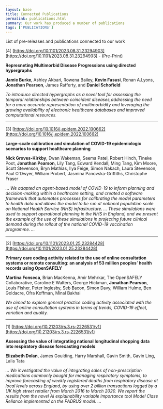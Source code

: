 ```yaml
---
layout: base
title: Connected Publications
permalink: publications.html
summary: Our work has produced a number of publications
tags: ['PUBLICATIONS']
---
```


List of pre-releases and publications connected to our work

[4] [https://doi.org/10.1101/2023.08.31.23294903](https://doi.org/10.1101/2023.08.31.23294903) - (Pre-Print)

**Represneting Multimorbid Disease Progressions using directed hypergraphs**

**Jamie Burke**, Ashley Akbari, Rowena Bailey, **Kevin Fasusi**, Ronan A.Lyons, **Jonathan Pearson**, James Rafferty, and **Daniel Schofield**

*To introduce directed hypergraphs as a novel tool for assessing the temporal relationships between coincident diseases,addressing the need for a more accurate
representation of multimorbidity and leveraging the growing availability of electronic healthcare databases and improved computational resources.*

---

[3] [https://doi.org/10.1016/j.epidem.2022.100662](https://doi.org/10.1016/j.epidem.2022.100662)

**Large-scale calibration and simulation of COVID-19 epidemiologic scenarios to support healthcare planning**

**Nick Groves-Kirkby**, Ewan Wakeman, Seema Patel, Robert Hinch, Tineke Poot, **Jonathan Pearson**, Lily Tang, Edward Kendall, Ming Tang, Kim Moore, Scott Stevenson, Bryn Mathias, Ilya Feige, Simon Nakach, Laura Stevenson, Paul O'Dwyer, William Probert, Jasmina Panovska-Griffiths, Christophe Fraser

*... We adapted an agent-based model of COVID-19 to inform planning and decision-making within a healthcare setting, and created a software framework that automates processes for calibrating the model parameters to health data and allows the model to be run at national population scale on National Health Service (NHS) infrastructure. ... These simulations were used to support operational planning in the NHS in England, and we present the example of the use of these simulations in projecting future clinical demand during the rollout of the national COVID-19 vaccination programme. ...*

---

[2] [https://doi.org/10.1101/2023.01.25.23284428](https://doi.org/10.1101/2023.01.25.23284428)

**Primary care coding activity related to the use of online consultation systems or remote consulting: an analysis of 53 million peoples’ health records using OpenSAFELY**

**Martina Fonseca**, Brian MacKenna, Amir Mehrkar, The OpenSAFELY Collaborative, Caroline E Walters, George Hickman, **Jonathan Pearson**, Louis Fisher, Peter Inglesby, Seb Bacon, Simon Davy, William Hulme, Ben Goldacre, Ofra Koffman, Minal Bakhai

*We aimed to explore general practice coding activity associated with the use of online consultation systems in terms of trends, COVID-19 effect, variation and quality.*

---

[1] [https://doi.org/10.21203/rs.3.rs-2226531/v1](https://doi.org/10.21203/rs.3.rs-2226531/v1)

**Assessing the value of integrating national longitudinal shopping data into respiratory disease forecasting models**

**Elizabeth Dolan**, James Goulding, Harry Marshall, Gavin Smith, Gavin Ling, Laila Tata

*... We investigated the value of integrating sales of non-prescription medications commonly bought for managing respiratory symptoms, to improve forecasting of weekly registered deaths from respiratory disease at local levels across England, by using over 2 billion transactions logged by a UK high street retailer from March 2016 to March 2020. We report the results from the novel AI explainability variable importance tool Model Class Reliance implemented on the PADRUS model. ...*
